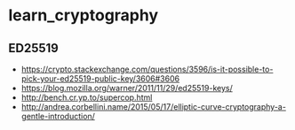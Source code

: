# learn_cryptography

## ED25519
- https://crypto.stackexchange.com/questions/3596/is-it-possible-to-pick-your-ed25519-public-key/3606#3606
- https://blog.mozilla.org/warner/2011/11/29/ed25519-keys/
- http://bench.cr.yp.to/supercop.html
- http://andrea.corbellini.name/2015/05/17/elliptic-curve-cryptography-a-gentle-introduction/

